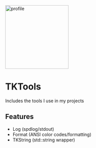 <img src="https://toeknee.dev/assets/profile.png" alt="profile" width="200"/>

# TKTools
Includes the tools I use in my projects


## Features
- Log (spdlog/stdout)
- Format (ANSI color codes/formatting)
- TKString (std::string wrapper)
